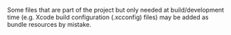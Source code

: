 Some files that are part of the project but only needed at build/development time (e.g. Xcode build configuration (.xcconfig) files) may be added as bundle resources by mistake.
